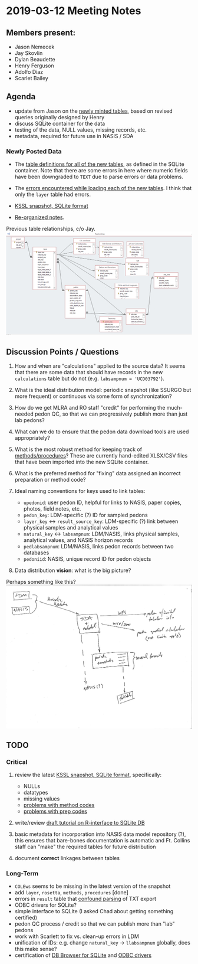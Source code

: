 # 2019-03-12 Meeting Notes


## Members present:

 * Jason Nemecek
 * Jay Skovlin
 * Dylan Beaudette
 * Henry Ferguson
 * Adolfo Diaz
 * Scarlet Bailey


## Agenda
  
  * update from Jason on the [newly minted tables](https://nrcs.app.box.com/s/83s5zzokvitx5bwrha5hif57a7auka78), based on revised queries originally designed by Henry
  * discuss SQLite container for the data
  * testing of the data, NULL values, missing records, etc.
  * metadata, required for future use in NASIS / SDA


### Newly Posted Data 

  * The [table definitions for all of the new tables](https://github.com/ncss-tech/lab-data-delivery/tree/master/code/snapshot-preparation/schema), as defined in the SQLite container. Note that there are some errors in here where numeric fields have been downgraded to `TEXT` due to parse errors or data problems.
  
  * The [errors encountered while loading each of the new tables](https://github.com/ncss-tech/lab-data-delivery/tree/master/code/snapshot-preparation/parse-errors). I think that only the `layer` table had errors.
  
  * [KSSL snapshot, SQLite format](https://new.cloudvault.usda.gov/index.php/s/eSoPYbWDBQNX2HP)
  
  * [Re-organized notes](https://github.com/ncss-tech/lab-data-delivery/tree/master/notes).


Previous table relationships, c/o Jay.
![](../reference/access-snapshot-table-links.png)



## Discussion Points / Questions

 1. How and when are "calculations" applied to the source data? It seems that there are some data that should have records in the new `calculations` table but do not (e.g. `labsampnum = 'UCD03792'`).
 
 2. What is the ideal distribution model: periodic snapshot (like SSURGO but more frequent) or continuous via some form of synchronization?
 
 3. How do we get MLRA and RO staff "credit" for performing the much-needed pedon QC, so that we can progressively publish more than just lab pedons?
 
 4. What can we do to ensure that the pedon data download tools are used appropriately?
 
 5. What is the most robust method for keeping track of [methods/procedures](https://github.com/ncss-tech/lab-data-delivery/tree/master/metadata)? These are currently hand-edited XLSX/CSV files that have been imported into the new SQLite container.
 
 6. What is the preferred method for "fixing" data assigned an incorrect preparation or method code?
 
 7. Ideal naming conventions for keys used to link tables:
    * `upedonid`: user pedon ID, helpful for links to NASIS, paper copies, photos, field notes, etc.
    * `pedon_key`: LDM-specific (?) ID for sampled pedons
    * `layer_key` &harr; `result_source_key`: LDM-specific (?) link between physical samples and analytical values
    * `natural_key` &harr; `labsampnum`: LDM/NASIS, links physical samples, analytical values, and NASIS horizon records
    * `pedlabsampnum`: LDM/NASIS, links pedon records between two databases
    * `pedoniid`: NASIS, unique record ID for pedon objects
 
 8. Data distribution **vision**: what is the big picture?
 
 Perhaps something like  this?
 ![](../notes/DEB-sketch-simple-2019-03-12.png)
 

## TODO

### Critical

  1. review the latest [KSSL snapshot, SQLite format](https://new.cloudvault.usda.gov/index.php/s/eSoPYbWDBQNX2HP), specifically:
     * NULLs
     * datatypes
     * missing values
     * [problems with method codes](https://github.com/dylanbeaudette/process-kssl-snapshot/issues/2)
     * [problems with prep codes](https://github.com/dylanbeaudette/process-kssl-snapshot/issues/2)
  
  
  2. write/review [draft tutorial on R-interface to SQLite DB](https://github.com/ncss-tech/lab-data-delivery/blob/master/manual/KSSL-snapshot-tutorial.R)
  
  3. basic metadata for incorporation into NASIS data model repository (?), this ensures that bare-bones documentation is automatic and Ft. Collins staff can "make" the required tables for future distribution
  
  4. document **correct** linkages between tables
 
 
### Long-Term

  * `COLEws` seems to be missing in the latest version of the snapshot
  * add `layer`, `rosetta`, `methods`, `procedures` [done]
  * errors in `result` table that [confound parsing](https://github.com/ncss-tech/lab-data-delivery/issues/14) of TXT export
  * ODBC drivers for SQLite?
  * simple interface to SQLite (I asked Chad about getting something certified)
  * pedon QC process / credit so that we can publish more than "lab" pedons
  * work with Scarlett to fix vs. clean-up errors in LDM
  * unification of IDs: e.g. change `natural_key` &rarr; `llabsampnum` globally, does this make sense?
  * certification of [DB Browser for SQLite](https://sqlitebrowser.org/) and [ODBC drivers](http://www.ch-werner.de/sqliteodbc/)
  


